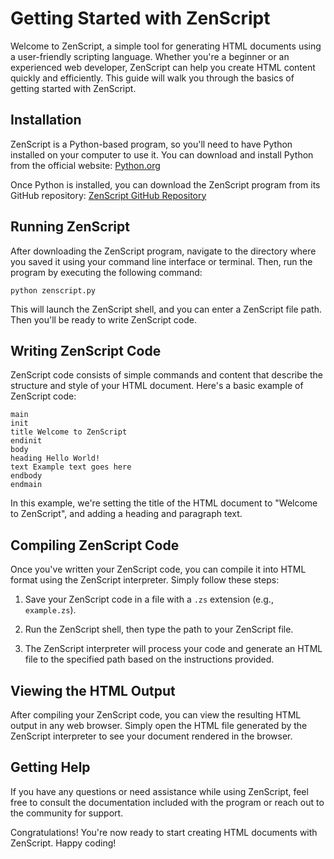 # Getting Started with ZenScript

Welcome to ZenScript, a simple tool for generating HTML documents using a user-friendly scripting language. Whether you're a beginner or an experienced web developer, ZenScript can help you create HTML content quickly and efficiently. This guide will walk you through the basics of getting started with ZenScript.

## Installation

ZenScript is a Python-based program, so you'll need to have Python installed on your computer to use it. You can download and install Python from the official website: [Python.org](https://www.python.org/)

Once Python is installed, you can download the ZenScript program from its GitHub repository: [ZenScript GitHub Repository](https://github.com/thepython555/ZenScript)

## Running ZenScript

After downloading the ZenScript program, navigate to the directory where you saved it using your command line interface or terminal. Then, run the program by executing the following command:

```
python zenscript.py
```

This will launch the ZenScript shell, and you can enter a ZenScript file path. Then you'll be ready to write ZenScript code.

## Writing ZenScript Code

ZenScript code consists of simple commands and content that describe the structure and style of your HTML document. Here's a basic example of ZenScript code:

```
main
init
title Welcome to ZenScript
endinit
body
heading Hello World!
text Example text goes here
endbody
endmain
```

In this example, we're setting the title of the HTML document to "Welcome to ZenScript", and adding a heading and paragraph text.

## Compiling ZenScript Code

Once you've written your ZenScript code, you can compile it into HTML format using the ZenScript interpreter. Simply follow these steps:

1. Save your ZenScript code in a file with a `.zs` extension (e.g., `example.zs`).
2. Run the ZenScript shell, then type the path to your ZenScript file.

3. The ZenScript interpreter will process your code and generate an HTML file to the specified path based on the instructions provided.

## Viewing the HTML Output

After compiling your ZenScript code, you can view the resulting HTML output in any web browser. Simply open the HTML file generated by the ZenScript interpreter to see your document rendered in the browser.

## Getting Help

If you have any questions or need assistance while using ZenScript, feel free to consult the documentation included with the program or reach out to the community for support.

Congratulations! You're now ready to start creating HTML documents with ZenScript. Happy coding!